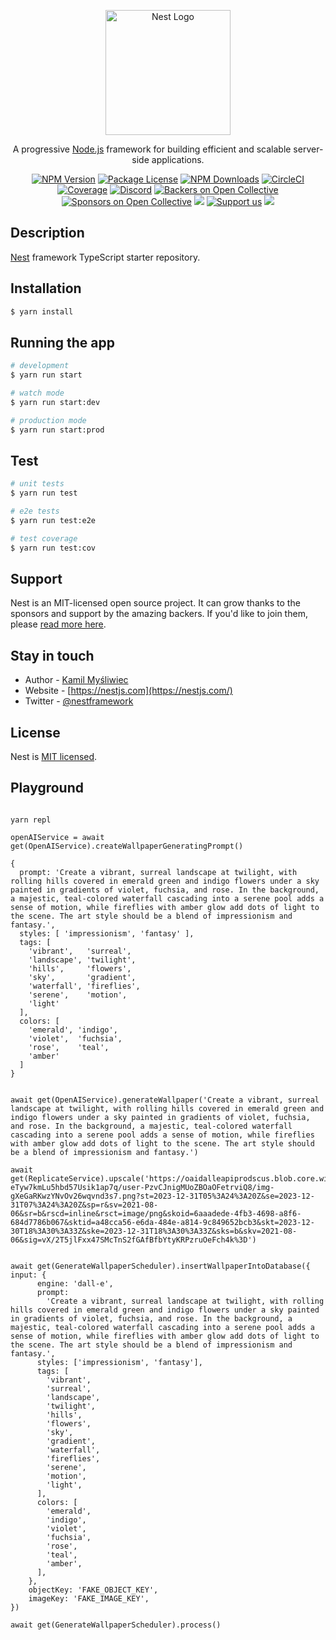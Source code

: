 <p align="center">
  <a href="http://nestjs.com/" target="blank"><img src="https://nestjs.com/img/logo-small.svg" width="200" alt="Nest Logo" /></a>
</p>

[circleci-image]: https://img.shields.io/circleci/build/github/nestjs/nest/master?token=abc123def456
[circleci-url]: https://circleci.com/gh/nestjs/nest

  <p align="center">A progressive <a href="http://nodejs.org" target="_blank">Node.js</a> framework for building efficient and scalable server-side applications.</p>
    <p align="center">
<a href="https://www.npmjs.com/~nestjscore" target="_blank"><img src="https://img.shields.io/npm/v/@nestjs/core.svg" alt="NPM Version" /></a>
<a href="https://www.npmjs.com/~nestjscore" target="_blank"><img src="https://img.shields.io/npm/l/@nestjs/core.svg" alt="Package License" /></a>
<a href="https://www.npmjs.com/~nestjscore" target="_blank"><img src="https://img.shields.io/npm/dm/@nestjs/common.svg" alt="NPM Downloads" /></a>
<a href="https://circleci.com/gh/nestjs/nest" target="_blank"><img src="https://img.shields.io/circleci/build/github/nestjs/nest/master" alt="CircleCI" /></a>
<a href="https://coveralls.io/github/nestjs/nest?branch=master" target="_blank"><img src="https://coveralls.io/repos/github/nestjs/nest/badge.svg?branch=master#9" alt="Coverage" /></a>
<a href="https://discord.gg/G7Qnnhy" target="_blank"><img src="https://img.shields.io/badge/discord-online-brightgreen.svg" alt="Discord"/></a>
<a href="https://opencollective.com/nest#backer" target="_blank"><img src="https://opencollective.com/nest/backers/badge.svg" alt="Backers on Open Collective" /></a>
<a href="https://opencollective.com/nest#sponsor" target="_blank"><img src="https://opencollective.com/nest/sponsors/badge.svg" alt="Sponsors on Open Collective" /></a>
  <a href="https://paypal.me/kamilmysliwiec" target="_blank"><img src="https://img.shields.io/badge/Donate-PayPal-ff3f59.svg"/></a>
    <a href="https://opencollective.com/nest#sponsor"  target="_blank"><img src="https://img.shields.io/badge/Support%20us-Open%20Collective-41B883.svg" alt="Support us"></a>
  <a href="https://twitter.com/nestframework" target="_blank"><img src="https://img.shields.io/twitter/follow/nestframework.svg?style=social&label=Follow"></a>
</p>
  <!--[![Backers on Open Collective](https://opencollective.com/nest/backers/badge.svg)](https://opencollective.com/nest#backer)
  [![Sponsors on Open Collective](https://opencollective.com/nest/sponsors/badge.svg)](https://opencollective.com/nest#sponsor)-->

## Description

[Nest](https://github.com/nestjs/nest) framework TypeScript starter repository.

## Installation

```bash
$ yarn install
```

## Running the app

```bash
# development
$ yarn run start

# watch mode
$ yarn run start:dev

# production mode
$ yarn run start:prod
```

## Test

```bash
# unit tests
$ yarn run test

# e2e tests
$ yarn run test:e2e

# test coverage
$ yarn run test:cov
```

## Support

Nest is an MIT-licensed open source project. It can grow thanks to the sponsors and support by the amazing backers. If you'd like to join them, please [read more here](https://docs.nestjs.com/support).

## Stay in touch

- Author - [Kamil Myśliwiec](https://kamilmysliwiec.com)
- Website - [https://nestjs.com](https://nestjs.com/)
- Twitter - [@nestframework](https://twitter.com/nestframework)

## License

Nest is [MIT licensed](LICENSE).

## Playground

```

yarn repl

openAIService = await get(OpenAIService).createWallpaperGeneratingPrompt()

{
  prompt: 'Create a vibrant, surreal landscape at twilight, with rolling hills covered in emerald green and indigo flowers under a sky painted in gradients of violet, fuchsia, and rose. In the background, a majestic, teal-colored waterfall cascading into a serene pool adds a sense of motion, while fireflies with amber glow add dots of light to the scene. The art style should be a blend of impressionism and fantasy.',
  styles: [ 'impressionism', 'fantasy' ],
  tags: [
    'vibrant',   'surreal',
    'landscape', 'twilight',
    'hills',     'flowers',
    'sky',       'gradient',
    'waterfall', 'fireflies',
    'serene',    'motion',
    'light'
  ],
  colors: [
    'emerald', 'indigo',
    'violet',  'fuchsia',
    'rose',    'teal',
    'amber'
  ]
}


await get(OpenAIService).generateWallpaper('Create a vibrant, surreal landscape at twilight, with rolling hills covered in emerald green and indigo flowers under a sky painted in gradients of violet, fuchsia, and rose. In the background, a majestic, teal-colored waterfall cascading into a serene pool adds a sense of motion, while fireflies with amber glow add dots of light to the scene. The art style should be a blend of impressionism and fantasy.')

await get(ReplicateService).upscale('https://oaidalleapiprodscus.blob.core.windows.net/private/org-eTyw7kmLu5hbd57Usik1ap7q/user-PzvCJnigMUoZBOaOFetrviQ8/img-gXeGaRKwzYNvOv26wqvnd3s7.png?st=2023-12-31T05%3A24%3A20Z&se=2023-12-31T07%3A24%3A20Z&sp=r&sv=2021-08-06&sr=b&rscd=inline&rsct=image/png&skoid=6aaadede-4fb3-4698-a8f6-684d7786b067&sktid=a48cca56-e6da-484e-a814-9c849652bcb3&skt=2023-12-30T18%3A30%3A33Z&ske=2023-12-31T18%3A30%3A33Z&sks=b&skv=2021-08-06&sig=vX/2T5jlFxx47SMcTnS2fGAfBfbYtyKRPzruOeFch4k%3D')


await get(GenerateWallpaperScheduler).insertWallpaperIntoDatabase({
input: {
      engine: 'dall-e',
      prompt:
        'Create a vibrant, surreal landscape at twilight, with rolling hills covered in emerald green and indigo flowers under a sky painted in gradients of violet, fuchsia, and rose. In the background, a majestic, teal-colored waterfall cascading into a serene pool adds a sense of motion, while fireflies with amber glow add dots of light to the scene. The art style should be a blend of impressionism and fantasy.',
      styles: ['impressionism', 'fantasy'],
      tags: [
        'vibrant',
        'surreal',
        'landscape',
        'twilight',
        'hills',
        'flowers',
        'sky',
        'gradient',
        'waterfall',
        'fireflies',
        'serene',
        'motion',
        'light',
      ],
      colors: [
        'emerald',
        'indigo',
        'violet',
        'fuchsia',
        'rose',
        'teal',
        'amber',
      ],
    },
    objectKey: 'FAKE_OBJECT_KEY',
    imageKey: 'FAKE_IMAGE_KEY',
})

await get(GenerateWallpaperScheduler).process()
```
